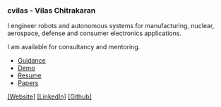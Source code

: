 ### cvilas - Vilas Chitrakaran 

I engineer robots and autonomous systems for manufacturing, nuclear, aerospace, defense and consumer electronics applications.

I am available for consultancy and mentoring.

- [Guidance](https://github.com/cvilas/guidance)
- [Demo](https://github.com/cvilas/grape)
- [Resume](https://cvilas.github.io/media/vilas_chitrakaran_resume.pdf)
- [Papers](https://scholar.google.com/citations?user=8p0a4ZsAAAAJ&hl=en)

[[Website]](https://cvilas.github.io) [[LinkedIn]](https://www.linkedin.com/in/vilas-chitrakaran/) [[Github]](https://github.com/cvilas/)
